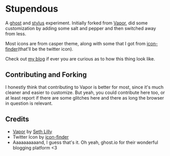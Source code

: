 # Stupendous

A [ghost](https://ghost.org) and [stylus](http://learnboost.github.io/stylus/) 
experiment. Initially forked from [Vapor](https://github.com/sethlilly/Vapor), 
did some customization by adding some salt and pepper and then switched away 
from less.

Most icons are from casper theme, along with some that I got from 
[icon-finder](https://www.iconfinder.com)(that'll be the twitter icon).

Check out [my blog](http://blog.danielcefram.com) if ever you are curious as to
how this thing look like.

## Contributing and Forking

I honestly think that contributing to Vapor is better for most, since it's much
cleaner and easier to customize. But yeah, you could contribute here too, or at 
least report if there are some glitches here and there as long the browser in 
question is relevant.

## Credits

- [Vapor](https://github.com/sethlilly/Vapor) by [Seth Lilly](http://sethlilly.com)
- Twitter Icon by [icon-finder](https://www.iconfinder.com)
- Aaaaaaaaaand, I guess that's it. Oh yeah, ghost.io for their wonderful blogging platform <3